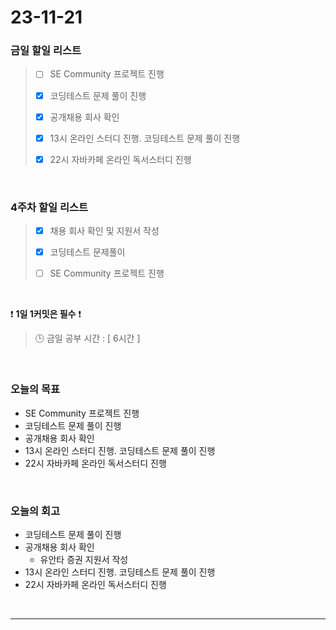 # 23-11-21
### 금일 할일 리스트
> - [ ]  SE Community 프로젝트 진행
>
> - [x]  코딩테스트 문제 풀이 진행
>
> - [x]  공개채용 회사 확인
>
> - [x]  13시 온라인 스터디 진행. 코딩테스트 문제 풀이 진행
>
> - [x]  22시 자바카페 온라인 독서스터디 진행



<br/>

### 4주차 할일 리스트  
> - [x]  채용 회사 확인 및 지원서 작성
>
> - [x]  코딩테스트 문제풀이
>
> - [ ]  SE Community 프로젝트 진행

<br/>

❗ **1일 1커밋은 필수** ❗
> 🕒 금일 공부 시간 : [ 6시간 ]
  
<br/>

### 오늘의 목표
- SE Community 프로젝트 진행
- 코딩테스트 문제 풀이 진행
- 공개채용 회사 확인
- 13시 온라인 스터디 진행. 코딩테스트 문제 풀이 진행
- 22시 자바카페 온라인 독서스터디 진행

<br>

### 오늘의 회고
- 코딩테스트 문제 풀이 진행
- 공개채용 회사 확인
    - 유안타 증권 지원서 작성
- 13시 온라인 스터디 진행. 코딩테스트 문제 풀이 진행
- 22시 자바카페 온라인 독서스터디 진행


<br/>

------------  
